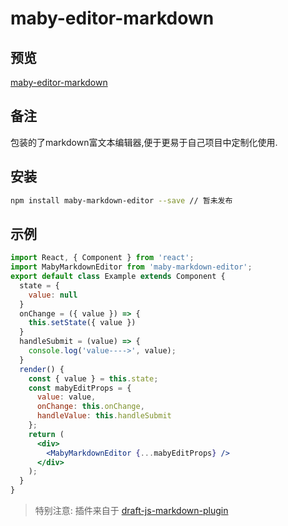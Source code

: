 # maby-editor-markdown

## 预览

[maby-editor-markdown](https://liuqing650.github.io/maby-editor/preview/markdown/index.html)

## 备注

包装的了markdown富文本编辑器,便于更易于自己项目中定制化使用.

## 安装

```bash
npm install maby-markdown-editor --save // 暂未发布
```

## 示例

```jsx
import React, { Component } from 'react';
import MabyMarkdownEditor from 'maby-markdown-editor';
export default class Example extends Component {
  state = {
    value: null
  }
  onChange = ({ value }) => {
    this.setState({ value })
  }
  handleSubmit = (value) => {
    console.log('value---->', value);
  }
  render() {
    const { value } = this.state;
    const mabyEditProps = {
      value: value,
      onChange: this.onChange,
      handleValue: this.handleSubmit
    };
    return (
      <div>
        <MabyMarkdownEditor {...mabyEditProps} />
      </div>
    );
  }
}
```

> 特别注意: 插件来自于 [draft-js-markdown-plugin](https://github.com/withspectrum/draft-js-markdown-plugin)

